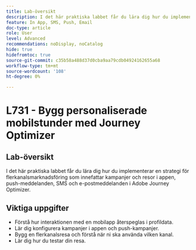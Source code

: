 ```yaml
---
title: Lab-översikt
description: I det här praktiska labbet får du lära dig hur du implementerar en strategi för flerkanalsmarknadsföring som innefattar kampanjer och resor i appen, push-meddelanden, SMS och e-postmeddelanden i Adobe Journey Optimizer.
feature: In App, SMS, Push, Email
doc-type: article
role: User
level: Advanced
recommendations: noDisplay, noCatalog
hide: true
hidefromtoc: true
source-git-commit: c35b58a488d37d0cba9aa79cdb04924162655a68
workflow-type: tm+mt
source-wordcount: '108'
ht-degree: 0%

---
```



# L731 - Bygg personaliserade mobilstunder med Journey Optimizer

## Lab-översikt

I det här praktiska labbet får du lära dig hur du implementerar en strategi för flerkanalsmarknadsföring som innefattar kampanjer och resor i appen, push-meddelanden, SMS och e-postmeddelanden i Adobe Journey Optimizer.

## Viktiga uppgifter

* Förstå hur interaktionen med en mobilapp återspeglas i profildata.
* Lär dig konfigurera kampanjer i appen och push-kampanjer.
* Bygg en flerkanalsresa och förstå när ni ska använda vilken kanal.
* Lär dig hur du testar din resa.
